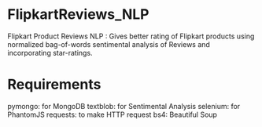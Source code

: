 # FlipkartReviews_NLP
Flipkart Product Reviews NLP : Gives better rating of Flipkart products using normalized bag-of-words sentimental analysis of Reviews and incorporating star-ratings.
# Requirements
pymongo: for MongoDB
textblob: for Sentimental Analysis
selenium:  for PhantomJS
requests:  to make HTTP request
bs4:  Beautiful Soup 




